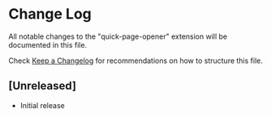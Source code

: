 # Change Log

All notable changes to the "quick-page-opener" extension will be documented in this file.

Check [Keep a Changelog](http://keepachangelog.com/) for recommendations on how to structure this file.

## [Unreleased]

- Initial release